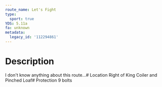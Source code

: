 ```yaml
---
route_name: Let's Fight
type:
  sport: true
YDS: 5.11a
fa: unknown
metadata:
  legacy_id: '112294861'
---
```

# Description
I don't know anything about this route...# Location
Right of King Coiler and Pinched Loaf# Protection
9 bolts